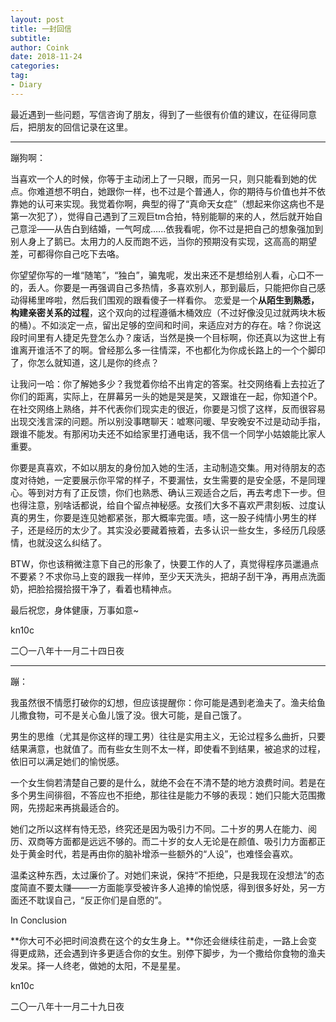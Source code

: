 ```yaml
---
layout: post
title: 一封回信
subtitle: 
author: Coink
date: 2018-11-24
categories:
tag:
- Diary
---
```


最近遇到一些问题，写信咨询了朋友，得到了一些很有价值的建议，在征得同意后，把朋友的回信记录在这里。



---



蹦狗啊：



当喜欢一个人的时候，你等于主动闭上了一只眼，而另一只，则只能看到她的优点。你难道想不明白，她跟你一样，也不过是个普通人，你的期待与价值也并不依靠她的认可来实现。我觉着你啊，典型的得了“真命天女症”（想起来你这病也不是第一次犯了），觉得自己遇到了三观巨tm合拍，特别能聊的来的人，然后就开始自己意淫——从告白到结婚，一气呵成…...依我看呢，你不过是把自己的想象强加到别人身上了鹅已。太用力的人反而跑不远，当你的预期没有实现，这高高的期望差，可都得你自己吃下去咯。



你望望你写的一堆“随笔”，“独白”，骗鬼呢，发出来还不是想给别人看，心口不一的，丢人。你要是一再强调自己多热情，多喜欢别人，那到最后，只能把你自己感动得稀里哗啦，然后我们围观的跟看傻子一样看你。 恋爱是一个**从陌生到熟悉，构建亲密关系的过程**，这个双向的过程遵循木桶效应（不过好像没见过就两块木板的桶）。不如淡定一点，留出足够的空间和时间，来适应对方的存在。啥？你说这段时间里有人捷足先登怎么办？废话，当然是换一个目标啊，你还真以为这世上有谁离开谁活不了的啊。曾经那么多一往情深，不也都化为你成长路上的一个个脚印了，你怎么就知道，这儿是你的终点？




让我问一哈：你了解她多少？我觉着你给不出肯定的答案。社交网络看上去拉近了你们的距离，实际上，在屏幕另一头的她是哭是笑，又跟谁在一起，你知道个P。在社交网络上熟络，并不代表你们现实走的很近，你要是习惯了这样，反而很容易出现交浅言深的问题。所以别没事瞎聊天：嘘寒问暖、早安晚安不过是动动手指，跟谁不能发。有那闲功夫还不如给家里打通电话，我不信一个同学小姑娘能比家人重要。



你要是真喜欢，不如以朋友的身份加入她的生活，主动制造交集。用对待朋友的态度对待她，一定要展示你平常的样子，不要漏怯，女生需要的是安全感，不是同理心。等到对方有了正反馈，你们也熟悉、确认三观适合之后，再去考虑下一步。但也得注意，别啥话都说，给自个留点神秘感。女孩们大多不喜欢严肃刻板、过度认真的男生，你要是连见她都紧张，那大概率完蛋。啧，这一股子纯情小男生的样子，还是经历的太少了。其实没必要藏着掖着，去多认识一些女生，多经历几段感情，也就没这么纠结了。



BTW，你也该稍微注意下自己的形象了，快要工作的人了，真觉得程序员邋遢点不要紧？不求你马上变的跟我一样帅，至少天天洗头，把胡子刮干净，再用点洗面奶，把脸拾掇拾掇干净了，看着也精神点。



最后祝您，身体健康，万事如意~





kn10c

二〇一八年十一月二十四日夜





---



蹦：



我虽然很不情愿打破你的幻想，但应该提醒你：你可能是遇到老渔夫了。渔夫给鱼儿撒食物，可不是关心鱼儿饿了没。很大可能，是自己饿了。

男生的思维（尤其是你这样的理工男）往往是实用主义，无论过程多么曲折，只要结果满意，也就值了。而有些女生则不太一样，即使看不到结果，被追求的过程，依旧可以满足她们的愉悦感。

一个女生倘若清楚自己要的是什么，就绝不会在不清不楚的地方浪费时间。若是在多个男生间徘徊，不答应也不拒绝，那往往是能力不够的表现：她们只能大范围撒网，先捞起来再挑最适合的。

她们之所以这样有恃无恐，终究还是因为吸引力不同。二十岁的男人在能力、阅历、双商等方面都是远远不够的。而二十岁的女人无论是在颜值、吸引力方面都正处于黄金时代，若是再由你的脑补增添一些额外的“人设”，也难怪会喜欢。

温柔这种东西，太过廉价了。对她们来说，保持“不拒绝，只是我现在没想法”的态度简直不要太赚——一方面能享受被许多人追捧的愉悦感，得到很多好处，另一方面还不耽误自己，“反正你们是自愿的”。

In Conclusion

**你大可不必把时间浪费在这个的女生身上。**你还会继续往前走，一路上会变得更成熟，还会遇到许多更适合你的女生。别停下脚步，为一个撒给你食物的渔夫发呆。择一人终老，做她的太阳，不是星星。





kn10c

二〇一八年十一月二十九日夜

